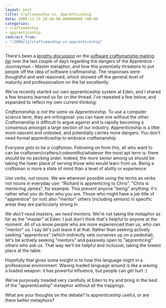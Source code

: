 ```yaml
---
layout: post
title: Craftsmanship vs. Apprenticeship
date: 2009-12-15 20:48:00.000000000 +00:00
categories:
- craftsmanship
- apprenticeship
redirect_from:
- "/2009/12/craftsmanship-vs-apprenticeship"
---
```

There's been a [lengthy discussion](http://groups.google.com/group/software_craftsmanship/browse_thread/thread/417bec17184ccfc2) on the [software craftsmanship mailing list](http://groups.google.com/group/software_craftsmanship) over the last couple of days regarding the dangers of the Apprentice - Journeyman - Master metaphor, and how this potentially threatens to put people off the idea of software craftmanship. The responses were thoughtful and well reasoned, which showed off the general level of maturity and professionalism on the list excellently.

We've recently started our own apprenticeship system at Eden, and I shared a few lessons learned so far on the thread. I've repeated a few below, and expanded to reflect my own current thinking:

*Craftsmanship is not the same as Apprenticeship.* To use a computer science term, they are orthogonal: you can have one without the other. Craftsmanship is difficult to argue against and is rapidly becoming a consensus amongst a large section of our industry. Apprenticeship is a little more nascent and untested, and potentially carries more dangers. You don't need formal apprenticeship to embrace craftsmanship.

*Everyone gets to be a craftsman.* Following on from this, all who want to can be craftsmen/crafters/codesmiths/whatever the most apt term is: there should be no pecking order. Indeed, the more senior among us should be taking the lower place of serving those who would learn from us. Being a craftsman is more a state of mind than a level of ability or experience.

*Use verbs, not nouns.*  We are wherever possible using the terms as verbs not nouns in everyday use: "Richard is apprenticing to Chris", "Chris is mentoring James", for example. This prevent anyone "being" anything: it's rather what you do than who you are. Those who might have a job title of "apprentice" (or not) also "mentor" others (including seniors) in specific areas they are particularly strong in. 

*We don't need masters, we need mentors.* We're not taking the metaphor as far as the "master" at Eden: I just don't think that's helpful to anyone at the moment. All of us know people who are more experienced than us, who can "mentor" us. I say let's just leave it at that. Rather than seeking actively seeking "apprentices" (which indirectly sets ourselves up on a pedestal), let's be actively seeking "mentors" and passively open to "apprenticing" others who ask us. That way we'll be helpful and inclusive, taking the lowest place at the table.

Hopefully that gives some insight in to how this language might in a professional environment. Waving loaded language around is like a waving a loaded weapon: it has powerful influence, but people can get hurt :) 

We've purposely treaded very carefully at Eden to try and bring in the best of the "apprenticeship" metaphor without all the trappings.

What are your thoughts on the debate? Is apprenticeship useful, or are there better metaphors?
